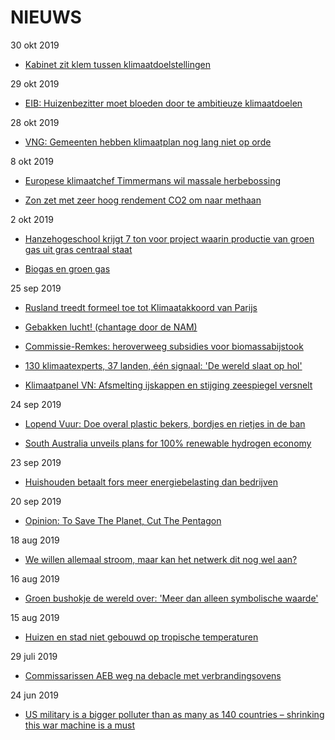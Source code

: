 # NIEUWS

30 okt 2019

* [Kabinet zit klem tussen klimaatdoelstellingen](https://fd.nl/ondernemen/1321659/kabinet-zit-klem-tussen-klimaatdoelstellingen)

29 okt 2019

* [EIB: Huizenbezitter moet bloeden door te ambitieuze klimaatdoelen ](https://www.nporadio1.nl/binnenland/19594-eib-huizenbezitter-moet-bloeden-door-te-ambitieuze-klimaatdoelen)

28 okt 2019

* [VNG: Gemeenten hebben klimaatplan nog lang niet op orde ](https://www.nporadio1.nl/natuur-milieu/19582-vng-gemeenten-hebben-klimaatplan-nog-lang-niet-op-orde)

8 okt 2019

* [Europese klimaatchef Timmermans wil massale herbebossing](https://www.ad.nl/politiek/europese-klimaatchef-timmermans-wil-massale-herbebossing~abf729d0)

* [Zon zet met zeer hoog rendement CO2 om naar methaan](https://www.tno.nl/nl/over-tno/nieuws/2019/4/zon-zet-met-zeer-hoog-rendement-co2-om-naar-methaan)

2 okt 2019

* [Hanzehogeschool krijgt 7 ton voor project waarin productie van groen gas uit gras centraal staat](https://www.dvhn.nl/groningen/stad/Hanzehogeschool-krijgt-7-ton-voor-project-waarin-productie-van-groen-gas-uit-gras-centraal-staat-24883227.html)

* [Biogas en groen gas](https://missieenergie.nl/biogas-en-groen-gas)

25 sep 2019

* [ Rusland treedt formeel toe tot Klimaatakkoord van Parijs](https://www.duurzaamnieuws.nl/rusland-treedt-formeel-toe-tot-klimaatakkoord-van-parijs/)

* [Gebakken lucht! (chantage door de NAM)](https://wijsvinger.com/gebakken-lucht/)

* [Commissie-Remkes: heroverweeg subsidies voor biomassabijstook](https://energeia.nl/energeia-artikel/40084642/commissie-remkes-heroverweeg-subsidies-voor-biomassabijstook)

* [130 klimaatexperts, 37 landen, één signaal: 'De wereld slaat op hol'](https://www.rtlz.nl/algemeen/buitenland/artikel/4860271/klimaatverandering-opwarming-aarde-smeltend-ijs-stijgende)

* [Klimaatpanel VN: Afsmelting ijskappen en stijging zeespiegel versnelt](https://www.nu.nl/klimaat/5997861/klimaatpanel-vn-afsmelting-ijskappen-en-stijging-zeespiegel-versnelt.html)

24 sep 2019

* [Lopend Vuur: Doe overal plastic bekers, bordjes en rietjes in de ban ](https://www.rtvnoord.nl/nieuws/213760/Lopend-Vuur-Doe-overal-plastic-bekers-bordjes-en-rietjes-in-de-ban)

* [South Australia unveils plans for 100% renewable hydrogen economy](https://reneweconomy.com.au/south-australia-unveils-plans-for-100-renewable-hydrogen-economy-58723)

23 sep 2019

* [Huishouden betaalt fors meer energiebelasting dan bedrijven](https://kassa.bnnvara.nl/nieuws/huishouden-betaalt-fors-meer-energiebelasting-dan-bedrijven2000)

20 sep 2019

* [Opinion: To Save The Planet, Cut The Pentagon](https://www.buzzfeednews.com/article/ashiksiddique/money-for-a-green-new-deal-military-wars)

18 aug 2019

* [We willen allemaal stroom, maar kan het netwerk dit nog wel aan?](https://nos.nl/artikel/2298022-we-willen-allemaal-stroom-maar-kan-het-netwerk-dit-nog-wel-aan.html)

16 aug 2019

* [Groen bushokje de wereld over: 'Meer dan alleen symbolische waarde' ](https://nos.nl/artikel/2297804-groen-bushokje-de-wereld-over-meer-dan-alleen-symbolische-waarde.htm)

15 aug 2019
* [Huizen en stad niet gebouwd op tropische temperaturen](https://www.oogtv.nl/2019/08/huizen-en-stad-niet-gebouwd-op-tropische-temperaturen/)

29 juli 2019

* [Commissarissen AEB weg na debacle met verbrandingsovens](https://www.rtlz.nl/beurs/bedrijven/artikel/4797281/aeb-afvalverwerker-verbrandingsovens-achterstallig-onderhoud)

24 jun 2019

* [US military is a bigger polluter than as many as 140 countries – shrinking this war machine is a must](https://theconversation.com/us-military-is-a-bigger-polluter-than-as-many-as-140-countries-shrinking-this-war-machine-is-a-must-119269)

